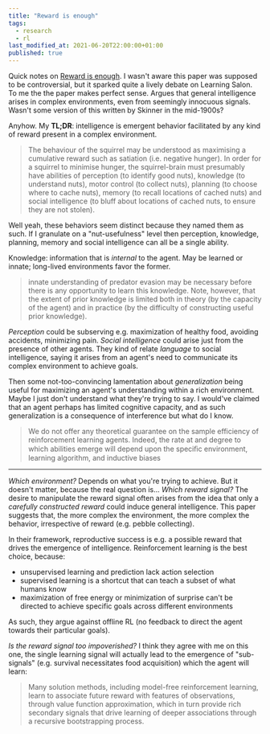 ```yaml
---
title: "Reward is enough"
tags:
  - research
  - rl
last_modified_at: 2021-06-20T22:00:00+01:00
published: true
---
```


Quick notes on [Reward is enough](https://www.sciencedirect.com/science/article/pii/S0004370221000862).
I wasn't aware this paper was supposed to be controversial, but it sparked quite
a lively debate on Learning Salon.
To me the the paper makes perfect sense. Argues that general intelligence arises
in complex environments, even from seemingly innocuous signals.
Wasn't some version of this written by Skinner in the mid-1900s?

Anyhow. My **TL;DR**: intelligence is emergent behavior facilitated by any kind
of reward present in a complex environment.

> The behaviour of the squirrel may be understood as maximising a cumulative
> reward such as satiation (i.e. negative hunger). In order for a squirrel to
> minimise hunger, the squirrel-brain must presumably have abilities of
> perception (to identify good nuts), knowledge (to understand nuts), motor
> control (to collect nuts), planning (to choose where to cache nuts), memory
> (to recall locations of cached nuts) and social intelligence (to bluff about
> locations of cached nuts, to ensure they are not stolen).

Well yeah, these behaviors seem distinct because they named them as such.
If I granulate on a "nut-usefulness" level then perception, knowledge, planning,
memory and social intelligence can all be a single ability.

Knowledge: information that is *internal* to the agent.
May be learned or innate; long-lived environments favor the former.

> innate understanding of predator evasion may be necessary before there is any
> opportunity to learn this knowledge. Note, however, that the extent of prior
> knowledge is limited both in theory (by the capacity of the agent) and in
> practice (by the difficulty of constructing useful prior knowledge).

*Perception* could be subserving e.g. maximization of healthy food, avoiding
accidents, minimizing pain.
*Social intelligence* could arise just from the presence of other agents.
They kind of relate *language* to social intelligence, saying it arises from an
agent's need to communicate its complex environment to achieve goals.

Then some not-too-convincing lamentation about *generalization* being useful for
maximizing an agent's understanding within a rich environment.
Maybe I just don't understand what they're trying to say.
I would've claimed that an agent perhaps has limited cognitive capacity, and as
such generalization is a consequence of interference but what do I know.

> We do not offer any theoretical guarantee on the sample efficiency of
> reinforcement learning agents. Indeed, the rate at and degree to which
> abilities emerge will depend upon the speciﬁc environment, learning algorithm,
> and inductive biases


***

*Which environment?* Depends on what you're trying to achieve.
But it doesn't matter, because the real question is... *Which reward signal?*
The desire to manipulate the reward signal often arises from the idea that only
a *carefully constructed reward* could induce general intelligence.
This paper suggests that, the more complex the environment, the more complex the
behavior, irrespective of reward (e.g. pebble collecting).

In their framework, reproductive success is e.g. a possible reward that drives
the emergence of intelligence.
Reinforcement learning is the best choice, because:
* unsupervised learning and prediction lack action selection
* supervised learning is a shortcut that can teach a subset of what humans know
* maximization of free energy or minimization of surprise can't be directed to
  achieve specific goals across different environments

As such, they argue against offline RL (no feedback to direct the agent towards
their particular goals).

*Is the reward signal too impoverished?* I think they agree with me on this one,
the single learning signal will actually lead to the emergence of "sub-signals"
(e.g. survival necessitates food acquisition) which the agent will learn:
> Many solution methods, including model-free reinforcement learning, learn to
> associate future reward with features of observations, through value function
> approximation, which in turn provide rich secondary signals that drive
> learning of deeper associations through a recursive bootstrapping process.
